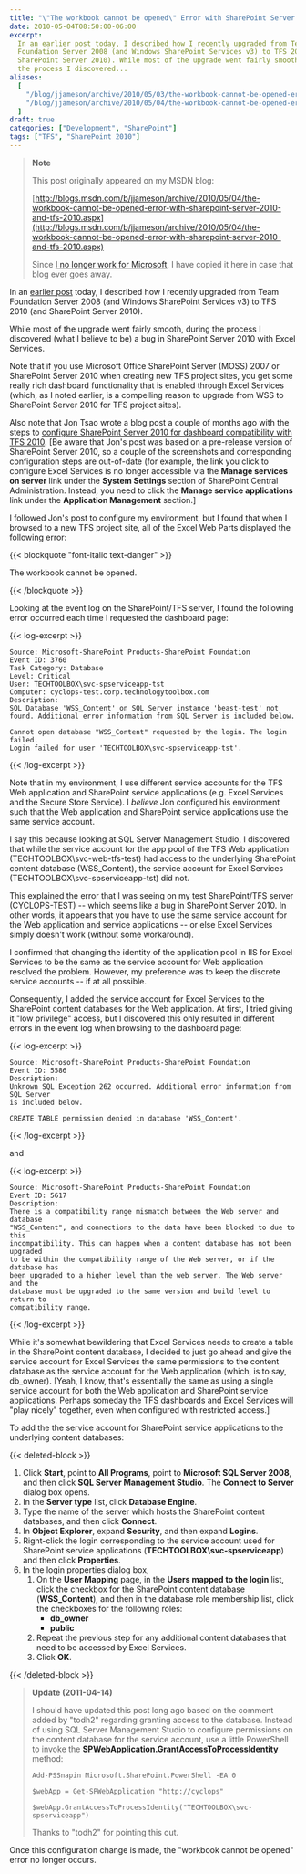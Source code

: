 ```yaml
---
title: "\"The workbook cannot be opened\" Error with SharePoint Server 2010 (and TFS 2010)"
date: 2010-05-04T08:50:00-06:00
excerpt:
  In an earlier post today, I described how I recently upgraded from Team
  Foundation Server 2008 (and Windows SharePoint Services v3) to TFS 2010 (and
  SharePoint Server 2010). While most of the upgrade went fairly smooth, during
  the process I discovered...
aliases:
  [
    "/blog/jjameson/archive/2010/05/03/the-workbook-cannot-be-opened-error-with-sharepoint-server-2010-and-tfs-2010.aspx",
    "/blog/jjameson/archive/2010/05/04/the-workbook-cannot-be-opened-error-with-sharepoint-server-2010-and-tfs-2010.aspx",
  ]
draft: true
categories: ["Development", "SharePoint"]
tags: ["TFS", "SharePoint 2010"]
---
```


> **Note**
>
> This post originally appeared on my MSDN blog:
>
> [http://blogs.msdn.com/b/jjameson/archive/2010/05/04/the-workbook-cannot-be-opened-error-with-sharepoint-server-2010-and-tfs-2010.aspx](http://blogs.msdn.com/b/jjameson/archive/2010/05/04/the-workbook-cannot-be-opened-error-with-sharepoint-server-2010-and-tfs-2010.aspx)
>
> Since
> [I no longer work for Microsoft](/blog/jjameson/2011/09/02/last-day-with-microsoft),
> I have copied it here in case that blog ever goes away.

In an
[earlier post](/blog/jjameson/2010/05/04/upgrade-team-foundation-server-2008-to-tfs-2010-and-sharepoint-server-2010-overview)
today, I described how I recently upgraded from Team Foundation Server 2008 (and
Windows SharePoint Services v3) to TFS 2010 (and SharePoint Server 2010).

While most of the upgrade went fairly smooth, during the process I discovered
(what I believe to be) a bug in SharePoint Server 2010 with Excel Services.

Note that if you use Microsoft Office SharePoint Server (MOSS) 2007 or
SharePoint Server 2010 when creating new TFS project sites, you get some really
rich dashboard functionality that is enabled through Excel Services (which, as I
noted earlier, is a compelling reason to upgrade from WSS to SharePoint Server
2010 for TFS project sites).

Also note that Jon Tsao wrote a blog post a couple of months ago with the steps
to
[configure SharePoint Server 2010 for dashboard compatibility with TFS 2010](http://blogs.msdn.com/team_foundation/archive/2010/03/06/configuring-sharepoint-server-2010-beta-for-dashboard-compatibility-with-tfs-2010-beta2-rc.aspx).
[Be aware that Jon's post was based on a pre-release version of SharePoint
Server 2010, so a couple of the screenshots and corresponding configuration
steps are out-of-date (for example, the link you click to configure Excel
Services is no longer accessible via the **Manage services on server** link
under the **System Settings** section of SharePoint Central Administration.
Instead, you need to click the **Manage service applications** link under the
**Application Management** section.]

I followed Jon's post to configure my environment, but I found that when I
browsed to a new TFS project site, all of the Excel Web Parts displayed the
following error:

{{< blockquote "font-italic text-danger" >}}

The workbook cannot be opened.

{{< /blockquote >}}

Looking at the event log on the SharePoint/TFS server, I found the following
error occurred each time I requested the dashboard page:

{{< log-excerpt >}}

```
Source: Microsoft-SharePoint Products-SharePoint Foundation
Event ID: 3760
Task Category: Database
Level: Critical
User: TECHTOOLBOX\svc-spserviceapp-tst
Computer: cyclops-test.corp.technologytoolbox.com
Description:
SQL Database 'WSS_Content' on SQL Server instance 'beast-test' not found. Additional error information from SQL Server is included below.

Cannot open database "WSS_Content" requested by the login. The login failed.
Login failed for user 'TECHTOOLBOX\svc-spserviceapp-tst'.
```

{{< /log-excerpt >}}

Note that in my environment, I use different service accounts for the TFS Web
application and SharePoint service applications (e.g. Excel Services and the
Secure Store Service). I *believe* Jon configured his environment such that the
Web application and SharePoint service applications use the same service
account.

I say this because looking at SQL Server Management Studio, I discovered that
while the service account for the app pool of the TFS Web application
(TECHTOOLBOX\svc-web-tfs-test) had access to the underlying SharePoint content
database (WSS\_Content), the service account for Excel Services
(TECHTOOLBOX\svc-spserviceapp-tst) did not.

This explained the error that I was seeing on my test SharePoint/TFS server
(CYCLOPS-TEST) -- which seems like a bug in SharePoint Server 2010. In other
words, it appears that you have to use the same service account for the Web
application and service applications -- or else Excel Services simply doesn't
work (without some workaround).

I confirmed that changing the identity of the application pool in IIS for Excel
Services to be the same as the service account for Web application resolved the
problem. However, my preference was to keep the discrete service accounts -- if
at all possible.

Consequently, I added the service account for Excel Services to the SharePoint
content databases for the Web application. At first, I tried giving it "low
privilege" access, but I discovered this only resulted in different errors in
the event log when browsing to the dashboard page:

{{< log-excerpt >}}

```
Source: Microsoft-SharePoint Products-SharePoint Foundation
Event ID: 5586
Description:
Unknown SQL Exception 262 occurred. Additional error information from SQL Server
is included below.

CREATE TABLE permission denied in database 'WSS_Content'.
```

{{< /log-excerpt >}}

and

{{< log-excerpt >}}

```
Source: Microsoft-SharePoint Products-SharePoint Foundation
Event ID: 5617
Description:
There is a compatibility range mismatch between the Web server and database
"WSS_Content", and connections to the data have been blocked to due to this
incompatibility. This can happen when a content database has not been upgraded
to be within the compatibility range of the Web server, or if the database has
been upgraded to a higher level than the web server. The Web server and the
database must be upgraded to the same version and build level to return to
compatibility range.
```

{{< /log-excerpt >}}

While it's somewhat bewildering that Excel Services needs to create a table in
the SharePoint content database, I decided to just go ahead and give the service
account for Excel Services the same permissions to the content database as the
service account for the Web application (which, is to say, db\_owner). [Yeah, I
know, that's essentially the same as using a single service account for both the
Web application and SharePoint service applications. Perhaps someday the TFS
dashboards and Excel Services will "play nicely" together, even when configured
with restricted access.]

To add the the service account for SharePoint service applications to the
underlying content databases:

{{< deleted-block >}}

1. Click **Start**, point to **All Programs**, point to **Microsoft SQL Server
   2008**, and then click **SQL Server Management Studio**. The **Connect to
   Server** dialog box opens.
2. In the **Server type** list, click **Database Engine**.
3. Type the name of the server which hosts the SharePoint content databases, and
   then click **Connect**.
4. In **Object Explorer**, expand **Security**, and then expand **Logins**.
5. Right-click the login corresponding to the service account used for
   SharePoint service applications (**TECHTOOLBOX\svc-spserviceapp**) and then
   click **Properties**.
6. In the login properties dialog box,
   1. On the **User Mapping** page, in the **Users mapped to the login** list,
      click the checkbox for the SharePoint content database (**WSS\_Content**),
      and then in the database role membership list, click the checkboxes for
      the following roles:
      - **db\_owner**
      - **public**
   2. Repeat the previous step for any additional content databases that need to
      be accessed by Excel Services.
   3. Click **OK**.

{{< /deleted-block >}}

> **Update (2011-04-14)**
>
> I should have updated this post long ago based on the comment added by "todh2"
> regarding granting access to the database. Instead of using SQL Server
> Management Studio to configure permissions on the content database for the
> service account, use a little PowerShell to invoke the
> **[SPWebApplication.GrantAccessToProcessIdentity](http://msdn.microsoft.com/en-us/library/microsoft.sharepoint.administration.spwebapplication.grantaccesstoprocessidentity.aspx)**
> method:
>
> ```
> Add-PSSnapin Microsoft.SharePoint.PowerShell -EA 0
>
> $webApp = Get-SPWebApplication "http://cyclops"
>
> $webApp.GrantAccessToProcessIdentity("TECHTOOLBOX\svc-spserviceapp")
> ```
>
> Thanks to "todh2" for pointing this out.

Once this configuration change is made, the "workbook cannot be opened" error no
longer occurs.
